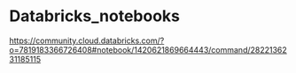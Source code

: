 # Databricks_notebooks

https://community.cloud.databricks.com/?o=7819183366726408#notebook/1420621869664443/command/2822136231185115
